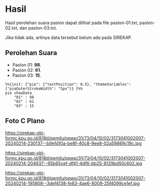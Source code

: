 # Hasil

Hasil perolehan suara paslon dapat dilihat pada file paslon-01.txt, paslon-02.txt, dan paslon-03.txt.

Jika tidak ada, artinya data tersebut belum ada pada SIREKAP.

## Perolehan Suara

 * Paslon 01: **98**.
 * Paslon 02: **61**.
 * Paslon 03: **15**.

```mermaid
%%{init: {"pie": {"textPosition": 0.5}, "themeVariables": {"pieOuterStrokeWidth": "5px"}} }%%
pie showData
    "01" : 98
    "02" : 61
    "03" : 15
```
## Foto C Plano

https://sirekap-obj-formc.kpu.go.id/818d/pemilu/ppwp/31/73/04/10/02/3173041002007-20240214-230137--b9efd10a-be8f-40c8-9ee8-02a59869c19c.jpg

https://sirekap-obj-formc.kpu.go.id/818d/pemilu/ppwp/31/73/04/10/02/3173041002007-20240214-204937--95b65cef-df41-4df6-bb25-8129bd50c602.jpg

https://sirekap-obj-formc.kpu.go.id/818d/pemilu/ppwp/31/73/04/10/02/3173041002007-20240214-195808--3def4138-fe83-4ae6-8009-25f4099ce1ef.jpg
